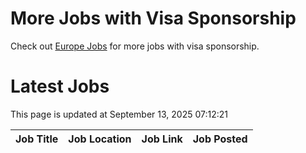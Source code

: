 # More Jobs with Visa Sponsorship

Check out [Europe Jobs](https://github.com/sureshparimi/europejobs#latest-jobs) for more jobs with visa sponsorship.

# Latest Jobs

This page is updated at September 13, 2025 07:12:21

| Job Title | Job Location | Job Link | Job Posted |
| --- | --- | --- | --- |
